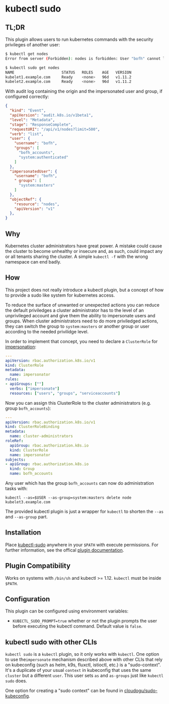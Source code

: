 # kubectl sudo

## TL;DR
This plugin allows users to run kubernetes commands with the security privileges of another user:

```bash
$ kubectl get nodes
Error from server (Forbidden): nodes is forbidden: User "bofh" cannot list nodes at the cluster scope
```

```bash
$ kubectl sudo get nodes
NAME                     STATUS   ROLES    AGE   VERSION
kubelet1.example.com     Ready    <none>   96d   v1.11.2
kubelet2.example.com     Ready    <none>   96d   v1.11.2
```

With audit log containing the origin and the impersonated user and group, if configured correctly:
```json
{
  "kind": "Event",
  "apiVersion": "audit.k8s.io/v1beta1",
  "level": "Metadata",
  "stage": "ResponseComplete",
  "requestURI": "/api/v1/nodes?limit=500",
  "verb": "list",
  "user": {
    "username": "bofh",
    "groups": [
      "bofh_accounts",
      "system:authenticated"
    ]
  },
  "impersonatedUser": {
    "username": "bofh",
    " groups": [
      "system:masters"
    ]
  },
  "objectRef": {
    "resource": "nodes",
    "apiVersion": "v1"
  },
}
```

## Why
Kubernetes cluster administrators have great power. A mistake could
cause the cluster to become unhealthy or insecure and, as such, could impact
any or all tenants sharing the cluster. A simple `kubectl -f` with the wrong namespace
can end badly.

## How
This project does not really introduce a kubectl plugin, but a concept
of how to provide a sudo like system for kubernetes access.

To reduce the surface of unwanted or unexpected actions you can reduce the default priviledges
a cluster administrator has to the level of an unprivileged account and give them the ability to impersonate users and groups.
When cluster administrators need to do more priviledged actions, they can switch
the group to `system:masters` or another group or user according to the needed privilidge level.

In order to implement that concept, you need to declare a `ClusterRole` for
[impersonation](https://kubernetes.io/docs/reference/access-authn-authz/authentication/#user-impersonation):

```yaml
---
apiVersion: rbac.authorization.k8s.io/v1
kind: ClusterRole
metadata:
  name: impersonator
rules:
- apiGroups: [""]
  verbs: ["impersonate"]
  resources: ["users", "groups", "serviceaccounts"]
```

Now you can assign this ClusterRole to the cluster administrators (e.g. group `bofh_accounts`):
```yaml
---
apiVersion: rbac.authorization.k8s.io/v1
kind: ClusterRoleBinding
metadata:
  name: cluster-administrators
roleRef:
  apiGroup: rbac.authorization.k8s.io
  kind: ClusterRole
  name: impersonator
subjects:
- apiGroup: rbac.authorization.k8s.io
  kind: Group
  name: bofh_accounts
```

Any user which has the group `bofh_accounts` can now do administration tasks with:

```
kubectl --as=$USER --as-group=system:masters delete node kubelet3.example.com
```

The provided kubectl plugin is just a wrapper for `kubectl` to shorten the `--as` and `--as-group` part.

## Installation
Place [kubectl-sudo](bash/kubectl-sudo) anywhere in your `$PATH` with execute permissions.
For further information, see the offical [plugin documentation](https://kubernetes.io/docs/tasks/extend-kubectl/kubectl-plugins/).

## Plugin Compatibility
Works on systems with `/bin/sh` and kubectl >= 1.12. `kubectl` must be inside `$PATH`.

## Configuration
This plugin can be configured using environment variables:
- `KUBECTL_SUDO_PROMPT=true` whether or not the plugin prompts the user before executing the kubectl command. Default value is `false`.

## kubectl sudo with other CLIs

`kubectl sudo` is a `kubectl` plugin, so it only works with `kubectl`.
One option to use the`impersonate` mechanism described above with other CLIs that rely on kubeconfig (such as helm, k9s, 
fluxctl, istioctl, etc.) is a "sudo-context".
It's a duplicate of your usual `context` in kubeconfig that uses the same `cluster` but a different `user`.
This user sets `as` and `as-groups` just like `kubectl sudo` does.

One option for creating a "sudo context" can be found in [cloudogu/sudo-kubeconfig](https://github.com/cloudogu/sudo-kubeconfig).